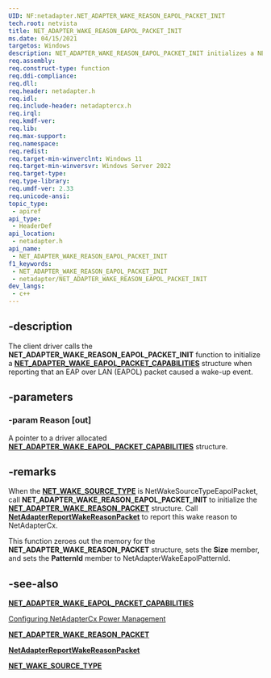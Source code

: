 ```yaml
---
UID: NF:netadapter.NET_ADAPTER_WAKE_REASON_EAPOL_PACKET_INIT
tech.root: netvista
title: NET_ADAPTER_WAKE_REASON_EAPOL_PACKET_INIT
ms.date: 04/15/2021
targetos: Windows
description: NET_ADAPTER_WAKE_REASON_EAPOL_PACKET_INIT initializes a NET_ADAPTER_WAKE_EAPOL_PACKET_CAPABILITIES struct when reporting that a EAPOL packet caused a wake-up event.
req.assembly: 
req.construct-type: function
req.ddi-compliance: 
req.dll: 
req.header: netadapter.h
req.idl: 
req.include-header: netadaptercx.h
req.irql: 
req.kmdf-ver: 
req.lib: 
req.max-support: 
req.namespace: 
req.redist: 
req.target-min-winverclnt: Windows 11
req.target-min-winversvr: Windows Server 2022
req.target-type: 
req.type-library: 
req.umdf-ver: 2.33 
req.unicode-ansi: 
topic_type:
 - apiref
api_type:
 - HeaderDef
api_location:
 - netadapter.h
api_name:
 - NET_ADAPTER_WAKE_REASON_EAPOL_PACKET_INIT
f1_keywords:
 - NET_ADAPTER_WAKE_REASON_EAPOL_PACKET_INIT
 - netadapter/NET_ADAPTER_WAKE_REASON_EAPOL_PACKET_INIT
dev_langs:
 - c++
---
```


## -description

The client driver calls the  **NET_ADAPTER_WAKE_REASON_EAPOL_PACKET_INIT** function to initialize a [**NET_ADAPTER_WAKE_EAPOL_PACKET_CAPABILITIES**](ns-netadapter-net_adapter_wake_eapol_packet_capabilities.md) structure when reporting that an EAP over LAN (EAPOL) packet caused a wake-up event.

## -parameters

### -param Reason [out]

A pointer to a driver allocated [**NET_ADAPTER_WAKE_EAPOL_PACKET_CAPABILITIES**](ns-netadapter-net_adapter_wake_eapol_packet_capabilities.md) structure.

## -remarks

When the [**NET_WAKE_SOURCE_TYPE**](../netwakesource/ne-netwakesource-_net_wake_source_type.md) is
NetWakeSourceTypeEapolPacket, call **NET_ADAPTER_WAKE_REASON_EAPOL_PACKET_INIT** to initialize the [**NET_ADAPTER_WAKE_REASON_PACKET**](../netadapter/ns-netadapter-_net_adapter_wake_reason_packet.md) structure. Call [**NetAdapterReportWakeReasonPacket**](./nf-netadapter-netadapterreportwakereasonpacket.md) to report this wake reason to NetAdapterCx.

This function zeroes out the memory for the **NET_ADAPTER_WAKE_REASON_PACKET** structure, sets the **Size** member, and sets the **PatternId** member to NetAdapterWakeEapolPatternId.

## -see-also

[**NET_ADAPTER_WAKE_EAPOL_PACKET_CAPABILITIES**](ns-netadapter-net_adapter_wake_eapol_packet_capabilities.md)

[Configuring NetAdapterCx Power Management](/windows-hardware/drivers/netcx/configuring-power-management)

[**NET_ADAPTER_WAKE_REASON_PACKET**](../netadapter/ns-netadapter-_net_adapter_wake_reason_packet.md)

[**NetAdapterReportWakeReasonPacket**](./nf-netadapter-netadapterreportwakereasonpacket.md)

[**NET_WAKE_SOURCE_TYPE**](../netwakesource/ne-netwakesource-_net_wake_source_type.md)
